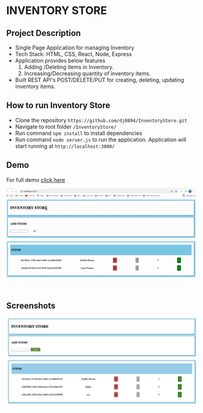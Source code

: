
# INVENTORY STORE

## Project Description
* Single Page Application for managing Inventory
* Tech Stack: HTML, CSS, React, Node, Express
* Application provides below features
    1. Adding /Deleting items in Inventory.
    2. Increasing/Decreasing quantity of inventory items.
* Built REST API's POST/DELETE/PUT for creating, deleting, updating inventory items.


## How to run Inventory Store
* Clone the repository ```https://github.com/dj0894/InventoryStore.git```
* Navigate to root folder ```/InventoryStore/```
* Run command ```npm install``` to install dependencies
* Run command ```node server.js``` to run the application. Application will start running at ```http://localhost:3000/```

## Demo
For full demo [click here](https://drive.google.com/drive/u/0/folders/111ZBqSCnZ2QWN0FtnDhR8udxgrfTYf5e)

![InventoryStoreGif](./demo/InventoryStoreDemo.gif)
 

## Screenshots
![Screenshot](./screenshots/InventoryStoreScreenShot1.png)










